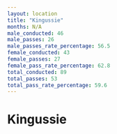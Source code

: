 ```yaml
---
layout: location
title: "Kingussie"
months: N/A
male_conducted: 46
male_passes: 26
male_passes_rate_percentage: 56.5
female_conducted: 43
female_passes: 27
female_pass_rate_percentage: 62.8
total_conducted: 89
total_passes: 53
total_pass_rate_percentage: 59.6
---
```


# Kingussie
